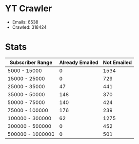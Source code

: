 # YT Crawler
- Emails: 6538
- Crawled: 318424

# Stats
| Subscriber Range  | Already Emailed | Not Emailed |
|-------|-------|-------|
| 5000 - 15000 | 0 | 1534 |
| 15000 - 25000 | 0 | 729 |
| 25000 - 35000 | 47 | 441 |
| 35000 - 50000 | 148 | 370 |
| 50000 - 75000 | 140 | 424 |
| 75000 - 100000 | 176 | 239 |
| 100000 - 300000 | 62 | 1275 |
| 300000 - 500000 | 0 | 452 |
| 500000 - 1000000 | 0 | 501 |
